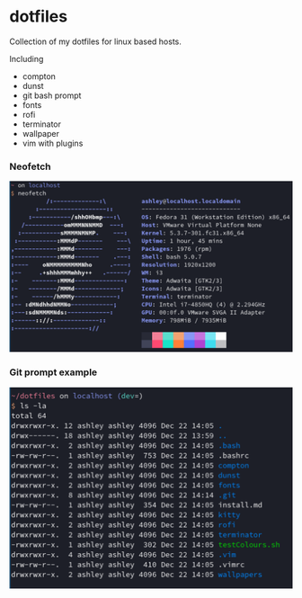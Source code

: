 # dotfiles

Collection of my dotfiles for linux based hosts.

Including

* compton
* dunst
* git bash prompt
* fonts
* rofi
* terminator
* wallpaper
* vim with plugins 

### Neofetch

![neofetch](images/neofetch.png "Neofetch")

### Git prompt example

![prompt example](images/prompt.png "Prompy Example")


